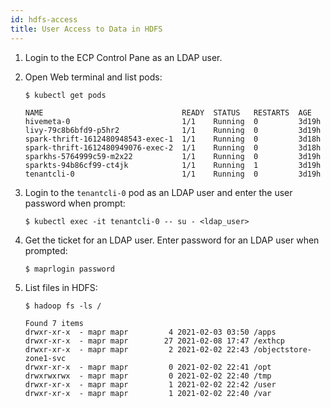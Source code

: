 ```yaml
---
id: hdfs-access 
title: User Access to Data in HDFS
---
```


1. Login to the ECP Control Pane as an LDAP user. 


2. Open Web terminal and list pods: 

   ```
   $ kubectl get pods 
 
   NAME                               READY  STATUS   RESTARTS  AGE 
   hivemeta-0                         1/1    Running  0         3d19h 
   livy-79c8b6bfd9-p5hr2              1/1    Running  0         3d19h 
   spark-thrift-1612480948543-exec-1  1/1    Running  0         3d18h 
   spark-thrift-1612480949076-exec-2  1/1    Running  0         3d18h 
   sparkhs-5764999c59-m2x22           1/1    Running  0         3d19h 
   sparkts-94b86cf99-ct4jk            1/1    Running  1         3d19h 
   tenantcli-0                        1/1    Running  0         3d19h 
   ```


3. Login to the `tenantcli-0` pod as an LDAP user and enter the user password when prompt:

   `$ kubectl exec -it tenantcli-0 -- su - <ldap_user>`


4. Get the ticket for an LDAP user. Enter password for an LDAP user when prompted:

   `$ maprlogin password`


5. List files in HDFS:

   ```
   $ hadoop fs -ls / 
 
   Found 7 items 
   drwxr-xr-x  - mapr mapr         4 2021-02-03 03:50 /apps 
   drwxr-xr-x  - mapr mapr        27 2021-02-08 17:47 /exthcp 
   drwxr-xr-x  - mapr mapr         2 2021-02-02 22:43 /objectstore-zone1-svc 
   drwxr-xr-x  - mapr mapr         0 2021-02-02 22:41 /opt 
   drwxrwxrwx  - mapr mapr         0 2021-02-02 22:40 /tmp 
   drwxr-xr-x  - mapr mapr         1 2021-02-02 22:42 /user 
   drwxr-xr-x  - mapr mapr         1 2021-02-02 22:40 /var
   ```
